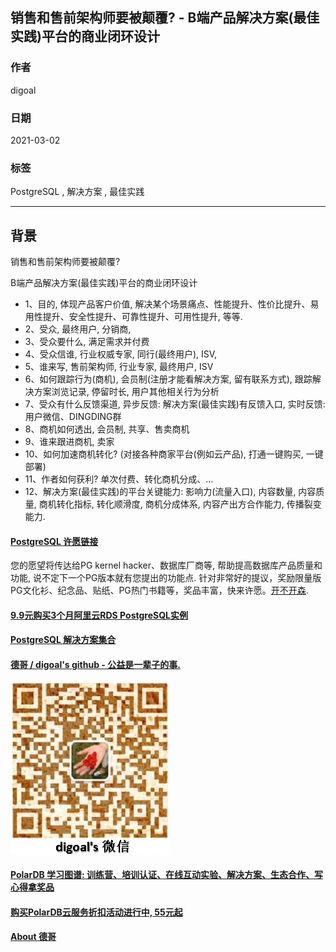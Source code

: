 ## 销售和售前架构师要被颠覆? - B端产品解决方案(最佳实践)平台的商业闭环设计  
  
### 作者  
digoal  
  
### 日期  
2021-03-02  
  
### 标签  
PostgreSQL , 解决方案 , 最佳实践   
  
----  
  
## 背景  
销售和售前架构师要被颠覆?   
  
B端产品解决方案(最佳实践)平台的商业闭环设计  
  
- 1、目的, 体现产品客户价值, 解决某个场景痛点、性能提升、性价比提升、易用性提升、安全性提升、可靠性提升、可用性提升, 等等.    
- 2、受众, 最终用户, 分销商,   
- 3、受众要什么, 满足需求并付费   
- 4、受众信谁, 行业权威专家, 同行(最终用户), ISV,   
- 5、谁来写, 售前架构师, 行业专家, 最终用户, ISV  
- 6、如何跟踪行为(商机), 会员制(注册才能看解决方案, 留有联系方式), 跟踪解决方案浏览记录, 停留时长, 用户其他相关行为分析  
- 7、受众有什么反馈渠道, 异步反馈: 解决方案(最佳实践)有反馈入口, 实时反馈: 用户微信、DINGDING群  
- 8、商机如何透出, 会员制, 共享、售卖商机  
- 9、谁来跟进商机, 卖家  
- 10、如何加速商机转化?  (对接各种商家平台(例如云产品), 打通一键购买, 一键部署)    
- 11、作者如何获利?  单次付费、转化商机分成、...   
- 12、解决方案(最佳实践)的平台关键能力:   影响力(流量入口), 内容数量, 内容质量, 商机转化指标, 转化顺滑度, 商机分成体系, 内容产出方合作能力, 传播裂变能力.     
  
  
#### [PostgreSQL 许愿链接](https://github.com/digoal/blog/issues/76 "269ac3d1c492e938c0191101c7238216")
您的愿望将传达给PG kernel hacker、数据库厂商等, 帮助提高数据库产品质量和功能, 说不定下一个PG版本就有您提出的功能点. 针对非常好的提议，奖励限量版PG文化衫、纪念品、贴纸、PG热门书籍等，奖品丰富，快来许愿。[开不开森](https://github.com/digoal/blog/issues/76 "269ac3d1c492e938c0191101c7238216").  
  
  
#### [9.9元购买3个月阿里云RDS PostgreSQL实例](https://www.aliyun.com/database/postgresqlactivity "57258f76c37864c6e6d23383d05714ea")
  
  
#### [PostgreSQL 解决方案集合](https://yq.aliyun.com/topic/118 "40cff096e9ed7122c512b35d8561d9c8")
  
  
#### [德哥 / digoal's github - 公益是一辈子的事.](https://github.com/digoal/blog/blob/master/README.md "22709685feb7cab07d30f30387f0a9ae")
  
  
![digoal's wechat](../pic/digoal_weixin.jpg "f7ad92eeba24523fd47a6e1a0e691b59")
  
  
#### [PolarDB 学习图谱: 训练营、培训认证、在线互动实验、解决方案、生态合作、写心得拿奖品](https://www.aliyun.com/database/openpolardb/activity "8642f60e04ed0c814bf9cb9677976bd4")
  
  
#### [购买PolarDB云服务折扣活动进行中, 55元起](https://www.aliyun.com/activity/new/polardb-yunparter?userCode=bsb3t4al "e0495c413bedacabb75ff1e880be465a")
  
  
#### [About 德哥](https://github.com/digoal/blog/blob/master/me/readme.md "a37735981e7704886ffd590565582dd0")
  

